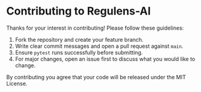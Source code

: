 # Contributing to Regulens-AI

Thanks for your interest in contributing! Please follow these guidelines:

1. Fork the repository and create your feature branch.
2. Write clear commit messages and open a pull request against `main`.
3. Ensure `pytest` runs successfully before submitting.
4. For major changes, open an issue first to discuss what you would like to change.

By contributing you agree that your code will be released under the MIT License.
